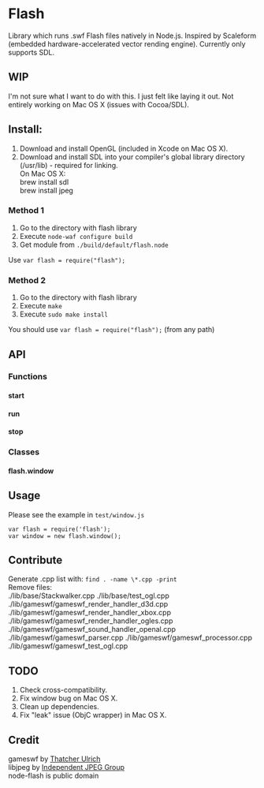 # Flash
Library which runs .swf Flash files natively in Node.js. Inspired by Scaleform (embedded hardware-accelerated vector rending engine). Currently only supports SDL. 

## WIP
I'm not sure what I want to do with this. I just felt like laying it out. Not entirely working on Mac OS X (issues with Cocoa/SDL). 

## Install:

1) Download and install OpenGL (included in Xcode on Mac OS X).  
1) Download and install SDL into your compiler's global library directory (/usr/lib) - required for linking.  
On Mac OS X:  
brew install sdl  
brew install jpeg  

### Method 1

1) Go to the directory with flash library  
1) Execute `node-waf configure build`  
1) Get module from `./build/default/flash.node`  
  
Use `var flash = require("flash");`  

### Method 2

1) Go to the directory with flash library  
1) Execute `make`  
1) Execute `sudo make install`  

You should use `var flash = require("flash");` (from any path)  

## API
### Functions
#### start
#### run
#### stop
### Classes
#### flash.window

	
## Usage
Please see the example in `test/window.js`  

	var flash = require('flash');
	var window = new flash.window();

## Contribute
Generate .cpp list with: `find . -name \*.cpp -print`  
Remove files:  
	./lib/base/Stackwalker.cpp
	./lib/base/test_ogl.cpp
	./lib/gameswf/gameswf_render_handler_d3d.cpp
	./lib/gameswf/gameswf_render_handler_xbox.cpp
	./lib/gameswf/gameswf_render_handler_ogles.cpp
	./lib/gameswf/gameswf_sound_handler_openal.cpp
	./lib/gameswf/gameswf_parser.cpp
	./lib/gameswf/gameswf_processor.cpp
	./lib/gameswf/gameswf_test_ogl.cpp


## TODO

1) Check cross-compatibility.  
1) Fix window bug on Mac OS X.  
1) Clean up dependencies.  
1) Fix "leak" issue (ObjC wrapper) in Mac OS X.  

## Credit
gameswf by [Thatcher Ulrich](http://www.ijg.org/)  
libjpeg by [Independent JPEG Group](http://www.ijg.org/)  
node-flash is public domain  